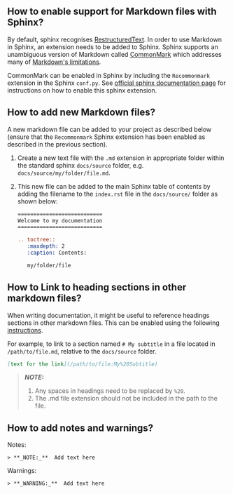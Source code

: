 ## How to enable support for Markdown files with Sphinx?
By default, sphinx recognises [RestructuredText](https://en.wikipedia.org/wiki/ReStructuredText). In order to use Markdown in Sphinx, an extension needs to be added to Sphinx. Sphinx supports an unambiguous version of Markdown called [CommonMark](https://commonmark.org/) which addresses many of [Markdown's limitations](https://www.ericholscher.com/blog/2016/mar/15/dont-use-markdown-for-technical-docs/).

CommonMark can be enabled in Sphinx by including the `Recommonmark` extension in the Sphinx `conf.py`. See [official sphinx documentation page](https://docs.readthedocs.io/en/stable/intro/getting-started-with-sphinx.html#using-markdown-with-sphinx) for instructions on how to enable this sphinx extension.

## How to add new Markdown files?
A new markdown file can be added to your project as described below (ensure that the `Recommonmark` Sphinx extension has been enabled as described in the previous section).

1. Create a new text file with the `.md` extension in appropriate folder within the standard sphinx `docs/source` folder, e.g. `docs/source/my/folder/file.md`.

2. This new file can be added to the main Sphinx table of contents by adding the filename to the `index.rst` file in the `docs/source/` folder as shown below:
    ```rest
    ===========================
    Welcome to my documentation
    ===========================

    .. toctree::
       :maxdepth: 2
       :caption: Contents:

       my/folder/file
    ```

## How to Link to heading sections in other markdown files?
When writing documentation, it might be useful to reference headings sections in other markdown files. This can be enabled using the following [instructions](https://recommonmark.readthedocs.io/en/latest/#linking-to-headings-in-other-files).

For example, to link to a section named `# My subtitle` in a file located in `/path/to/file.md`, relative to the `docs/source` folder.
```markdown
[text for the link](/path/to/file:My%20Subtitle)
```
> **_NOTE:_**
>1. Any spaces in headings need to be replaced by `%20`.
>2. The .md file extension should not be included in the path to the file.

## How to add notes and warnings?

Notes:
```
> **_NOTE:_**  Add text here
```
Warnings:
```
> **_WARNING:_**  Add text here
```
